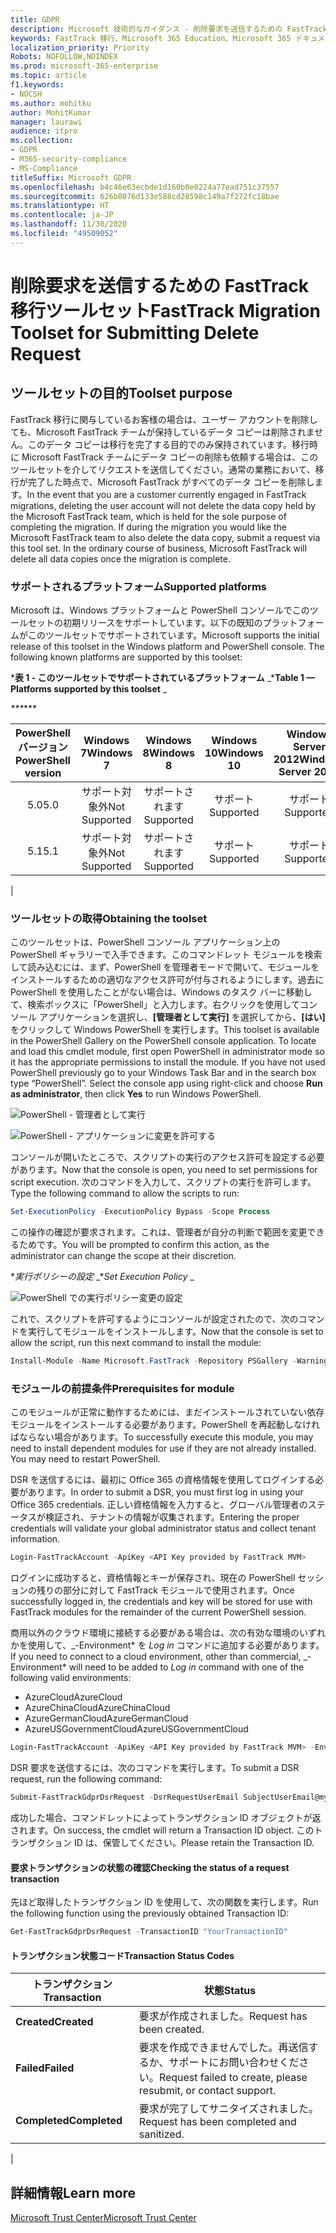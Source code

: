 ```yaml
---
title: GDPR
description: Microsoft 技術的なガイダンス - 削除要求を送信するための FastTrack 移行ツールセット
keywords: FastTrack 移行、Microsoft 365 Education、Microsoft 365 ドキュメント、GDPR
localization_priority: Priority
Robots: NOFOLLOW,NOINDEX
ms.prod: microsoft-365-enterprise
ms.topic: article
f1.keywords:
- NOCSH
ms.author: mohitku
author: MohitKumar
manager: laurawi
audience: itpro
ms.collection:
- GDPR
- M365-security-compliance
- MS-Compliance
titleSuffix: Microsoft GDPR
ms.openlocfilehash: b4c46e63ecbde1d160b0e0224a77ead751c37557
ms.sourcegitcommit: 626b0076d133e588cd28598c149a7f272fc18bae
ms.translationtype: HT
ms.contentlocale: ja-JP
ms.lasthandoff: 11/30/2020
ms.locfileid: "49509052"
---
```

# <a name="fasttrack-migration-toolset-for-submitting-delete-request"></a><span data-ttu-id="07c95-104">削除要求を送信するための FastTrack 移行ツールセット</span><span class="sxs-lookup"><span data-stu-id="07c95-104">FastTrack Migration Toolset for Submitting Delete Request</span></span>

## <a name="toolset-purpose"></a><span data-ttu-id="07c95-105">ツールセットの目的</span><span class="sxs-lookup"><span data-stu-id="07c95-105">Toolset purpose</span></span>

<span data-ttu-id="07c95-p101">FastTrack 移行に関与しているお客様の場合は、ユーザー アカウントを削除しても、Microsoft FastTrack チームが保持しているデータ コピーは削除されません。このデータ コピーは移行を完了する目的でのみ保持されています。移行時に Microsoft FastTrack チームにデータ コピーの削除も依頼する場合は、このツールセットを介してリクエストを送信してください。通常の業務において、移行が完了した時点で、Microsoft FastTrack がすべてのデータ コピーを削除します。</span><span class="sxs-lookup"><span data-stu-id="07c95-p101">In the event that you are a customer currently engaged in FastTrack migrations, deleting the user account will not delete the data copy held by the Microsoft FastTrack team, which is held for the sole purpose of completing the migration. If during the migration you would like the Microsoft FastTrack team to also delete the data copy, submit a request via this tool set. In the ordinary course of business, Microsoft FastTrack will delete all data copies once the migration is complete.</span></span>

### <a name="supported-platforms"></a><span data-ttu-id="07c95-109">サポートされるプラットフォーム</span><span class="sxs-lookup"><span data-stu-id="07c95-109">Supported platforms</span></span>

<span data-ttu-id="07c95-p102">Microsoft は、Windows プラットフォームと PowerShell コンソールでこのツールセットの初期リリースをサポートしています。以下の既知のプラットフォームがこのツールセットでサポートされています。</span><span class="sxs-lookup"><span data-stu-id="07c95-p102">Microsoft supports the initial release of this  toolset in the Windows platform and PowerShell console. The following known platforms are supported by this toolset:</span></span>

<span data-ttu-id="07c95-112">\***表 1 - このツールセットでサポートされているプラットフォーム** _</span><span class="sxs-lookup"><span data-stu-id="07c95-112">\***Table 1 — Platforms supported by this toolset** _</span></span>

<span data-ttu-id="07c95-113">_\*\*\*</span><span class="sxs-lookup"><span data-stu-id="07c95-113">_\*\*\*</span></span>

|<span data-ttu-id="07c95-114">PowerShell バージョン</span><span class="sxs-lookup"><span data-stu-id="07c95-114">PowerShell version</span></span>|<span data-ttu-id="07c95-115">Windows 7</span><span class="sxs-lookup"><span data-stu-id="07c95-115">Windows 7</span></span>|<span data-ttu-id="07c95-116">Windows 8</span><span class="sxs-lookup"><span data-stu-id="07c95-116">Windows 8</span></span>|<span data-ttu-id="07c95-117">Windows 10</span><span class="sxs-lookup"><span data-stu-id="07c95-117">Windows 10</span></span>|<span data-ttu-id="07c95-118">Windows Server 2012</span><span class="sxs-lookup"><span data-stu-id="07c95-118">Windows Server 2012</span></span>|<span data-ttu-id="07c95-119">Windows Server 2016</span><span class="sxs-lookup"><span data-stu-id="07c95-119">Windows Server 2016</span></span>|
|:---:|:---:|:---:|:---:|:---:|:---:|
|<span data-ttu-id="07c95-120">5.0</span><span class="sxs-lookup"><span data-stu-id="07c95-120">5.0</span></span>|<span data-ttu-id="07c95-121">サポート対象外</span><span class="sxs-lookup"><span data-stu-id="07c95-121">Not Supported</span></span>|<span data-ttu-id="07c95-122">サポートされます</span><span class="sxs-lookup"><span data-stu-id="07c95-122">Supported</span></span>|<span data-ttu-id="07c95-123">サポート</span><span class="sxs-lookup"><span data-stu-id="07c95-123">Supported</span></span>|<span data-ttu-id="07c95-124">サポート</span><span class="sxs-lookup"><span data-stu-id="07c95-124">Supported</span></span>|<span data-ttu-id="07c95-125">サポート</span><span class="sxs-lookup"><span data-stu-id="07c95-125">Supported</span></span>|
|<span data-ttu-id="07c95-126">5.1</span><span class="sxs-lookup"><span data-stu-id="07c95-126">5.1</span></span>|<span data-ttu-id="07c95-127">サポート対象外</span><span class="sxs-lookup"><span data-stu-id="07c95-127">Not Supported</span></span>|<span data-ttu-id="07c95-128">サポートされます</span><span class="sxs-lookup"><span data-stu-id="07c95-128">Supported</span></span>|<span data-ttu-id="07c95-129">サポート</span><span class="sxs-lookup"><span data-stu-id="07c95-129">Supported</span></span>|<span data-ttu-id="07c95-130">サポート</span><span class="sxs-lookup"><span data-stu-id="07c95-130">Supported</span></span>|<span data-ttu-id="07c95-131">サポート済み</span><span class="sxs-lookup"><span data-stu-id="07c95-131">Supported</span></span>|
|

### <a name="obtaining-the-toolset"></a><span data-ttu-id="07c95-132">ツールセットの取得</span><span class="sxs-lookup"><span data-stu-id="07c95-132">Obtaining the toolset</span></span>

<span data-ttu-id="07c95-p103">このツールセットは、PowerShell コンソール アプリケーション上の PowerShell ギャラリーで入手できます。このコマンドレット モジュールを検索して読み込むには、まず、PowerShell を管理者モードで開いて、モジュールをインストールするための適切なアクセス許可が付与されるようにします。過去に PowerShell を使用したことがない場合は、Windows のタスク バーに移動して、検索ボックスに「PowerShell」と入力します。右クリックを使用してコンソール アプリケーションを選択し、**[管理者として実行]** を選択してから、**[はい]** をクリックして Windows PowerShell を実行します。</span><span class="sxs-lookup"><span data-stu-id="07c95-p103">This toolset is available in the PowerShell Gallery on the PowerShell console application.  To locate and load this cmdlet module, first open PowerShell in administrator mode so it has the appropriate permissions to install the module. If you have not used PowerShell previously go to your Windows Task Bar and in the search box type “PowerShell”. Select the console app using right-click and choose **Run as administrator**, then click **Yes** to run Windows PowerShell.</span></span>

![PowerShell - 管理者として実行](../media/fasttrack-powershell_image.png)

![PowerShell - アプリケーションに変更を許可する](../media/fasttrack-run-powershell_image.png)

<span data-ttu-id="07c95-139">コンソールが開いたところで、スクリプトの実行のアクセス許可を設定する必要があります。</span><span class="sxs-lookup"><span data-stu-id="07c95-139">Now that the console is open, you need to set permissions for script execution.</span></span> <span data-ttu-id="07c95-140">次のコマンドを入力して、スクリプトの実行を許可します。</span><span class="sxs-lookup"><span data-stu-id="07c95-140">Type the following command to allow the scripts to run:</span></span>

```powershell
Set-ExecutionPolicy -ExecutionPolicy Bypass -Scope Process
```

<span data-ttu-id="07c95-141">この操作の確認が要求されます。これは、管理者が自分の判断で範囲を変更できるためです。</span><span class="sxs-lookup"><span data-stu-id="07c95-141">You will be prompted to confirm this action, as the administrator can change the scope at their discretion.</span></span>

<span data-ttu-id="07c95-142">\**_実行ポリシーの設定_* _</span><span class="sxs-lookup"><span data-stu-id="07c95-142">\**_Set Execution Policy_* _</span></span>

![PowerShell での実行ポリシー変更の設定](../media/powershell-set-execution-policy_image.png)

<span data-ttu-id="07c95-144">これで、スクリプトを許可するようにコンソールが設定されたので、次のコマンドを実行してモジュールをインストールします。</span><span class="sxs-lookup"><span data-stu-id="07c95-144">Now that the console is set to allow the script, run this next command to install the module:</span></span>

```powershell
Install-Module -Name Microsoft.FastTrack -Repository PSGallery -WarningAction SilentlyContinue -Force
```

### <a name="prerequisites-for-module"></a><span data-ttu-id="07c95-145">モジュールの前提条件</span><span class="sxs-lookup"><span data-stu-id="07c95-145">Prerequisites for module</span></span>

<span data-ttu-id="07c95-p105">このモジュールが正常に動作するためには、まだインストールされていない依存モジュールをインストールする必要があります。PowerShell を再起動しなければならない場合があります。</span><span class="sxs-lookup"><span data-stu-id="07c95-p105">To successfully execute this module, you may need to install dependent modules for use if they are not already installed. You may need to restart PowerShell.</span></span>

<span data-ttu-id="07c95-148">DSR を送信するには、最初に Office 365 の資格情報を使用してログインする必要があります。</span><span class="sxs-lookup"><span data-stu-id="07c95-148">In order to submit a DSR, you must first log in using your Office 365 credentials.</span></span> <span data-ttu-id="07c95-149">正しい資格情報を入力すると、グローバル管理者のステータスが検証され、テナントの情報が収集されます。</span><span class="sxs-lookup"><span data-stu-id="07c95-149">Entering the proper credentials will validate your global administrator status and collect tenant information.</span></span>

```powershell
Login-FastTrackAccount -ApiKey <API Key provided by FastTrack MVM>
```

<span data-ttu-id="07c95-150">ログインに成功すると、資格情報とキーが保存され、現在の PowerShell セッションの残りの部分に対して FastTrack モジュールで使用されます。</span><span class="sxs-lookup"><span data-stu-id="07c95-150">Once successfully logged in, the credentials and key will be stored for use with FastTrack modules for the remainder of the current PowerShell session.</span></span>

<span data-ttu-id="07c95-151">商用以外のクラウド環境に接続する必要がある場合は、次の有効な環境のいずれかを使用して、_-Environment\* を *Log in* コマンドに追加する必要があります。</span><span class="sxs-lookup"><span data-stu-id="07c95-151">If you need to connect to a cloud environment, other than commercial, _-Environment\* will need to be added to *Log in* command with one of the following valid environments:</span></span>

- <span data-ttu-id="07c95-152">AzureCloud</span><span class="sxs-lookup"><span data-stu-id="07c95-152">AzureCloud</span></span>
- <span data-ttu-id="07c95-153">AzureChinaCloud</span><span class="sxs-lookup"><span data-stu-id="07c95-153">AzureChinaCloud</span></span>
- <span data-ttu-id="07c95-154">AzureGermanCloud</span><span class="sxs-lookup"><span data-stu-id="07c95-154">AzureGermanCloud</span></span>
- <span data-ttu-id="07c95-155">AzureUSGovernmentCloud</span><span class="sxs-lookup"><span data-stu-id="07c95-155">AzureUSGovernmentCloud</span></span>

```powershell
Login-FastTrackAccount -ApiKey <API Key provided by FastTrack MVM> -Environment <cloud environment>
```

<span data-ttu-id="07c95-156">DSR 要求を送信するには、次のコマンドを実行します。</span><span class="sxs-lookup"><span data-stu-id="07c95-156">To submit a DSR request, run the following command:</span></span>

```powershell
Submit-FastTrackGdprDsrRequest -DsrRequestUserEmail SubjectUserEmail@mycompany.com
```

<span data-ttu-id="07c95-157">成功した場合、コマンドレットによってトランザクション ID オブジェクトが返されます。</span><span class="sxs-lookup"><span data-stu-id="07c95-157">On success, the cmdlet will return a Transaction ID object.</span></span> <span data-ttu-id="07c95-158">このトランザクション ID は、保管してください。</span><span class="sxs-lookup"><span data-stu-id="07c95-158">Please retain the Transaction ID.</span></span>

#### <a name="checking-the-status-of-a-request-transaction"></a><span data-ttu-id="07c95-159">要求トランザクションの状態の確認</span><span class="sxs-lookup"><span data-stu-id="07c95-159">Checking the status of a request transaction</span></span>

<span data-ttu-id="07c95-160">先ほど取得したトランザクション ID を使用して、次の関数を実行します。</span><span class="sxs-lookup"><span data-stu-id="07c95-160">Run the following function using the previously obtained Transaction ID:</span></span>

```powershell
Get-FastTrackGdprDsrRequest -TransactionID "YourTransactionID"
```

#### <a name="transaction-status-codes"></a><span data-ttu-id="07c95-161">トランザクション状態コード</span><span class="sxs-lookup"><span data-stu-id="07c95-161">Transaction Status Codes</span></span>

|<span data-ttu-id="07c95-162">トランザクション</span><span class="sxs-lookup"><span data-stu-id="07c95-162">Transaction</span></span>|<span data-ttu-id="07c95-163">状態</span><span class="sxs-lookup"><span data-stu-id="07c95-163">Status</span></span>|
|---|---|
|<span data-ttu-id="07c95-164">**Created**</span><span class="sxs-lookup"><span data-stu-id="07c95-164">**Created**</span></span>|<span data-ttu-id="07c95-165">要求が作成されました。</span><span class="sxs-lookup"><span data-stu-id="07c95-165">Request has been created.</span></span>|
|<span data-ttu-id="07c95-166">**Failed**</span><span class="sxs-lookup"><span data-stu-id="07c95-166">**Failed**</span></span>|<span data-ttu-id="07c95-167">要求を作成できませんでした。再送信するか、サポートにお問い合わせください。</span><span class="sxs-lookup"><span data-stu-id="07c95-167">Request failed to create, please resubmit, or contact support.</span></span>|
|<span data-ttu-id="07c95-168">**Completed**</span><span class="sxs-lookup"><span data-stu-id="07c95-168">**Completed**</span></span>|<span data-ttu-id="07c95-169">要求が完了してサニタイズされました。</span><span class="sxs-lookup"><span data-stu-id="07c95-169">Request has been completed and sanitized.</span></span>|
|

<!-- original version: **Created**  Request has been created<br/>**Failed** Request failed to create, please resubmit, or contact support<br/>**Completed** Request has been completed and sanitized -->

## <a name="learn-more"></a><span data-ttu-id="07c95-170">詳細情報</span><span class="sxs-lookup"><span data-stu-id="07c95-170">Learn more</span></span>

[<span data-ttu-id="07c95-171">Microsoft Trust Center</span><span class="sxs-lookup"><span data-stu-id="07c95-171">Microsoft Trust Center</span></span>](https://www.microsoft.com/trust-center/privacy/gdpr-overview)
